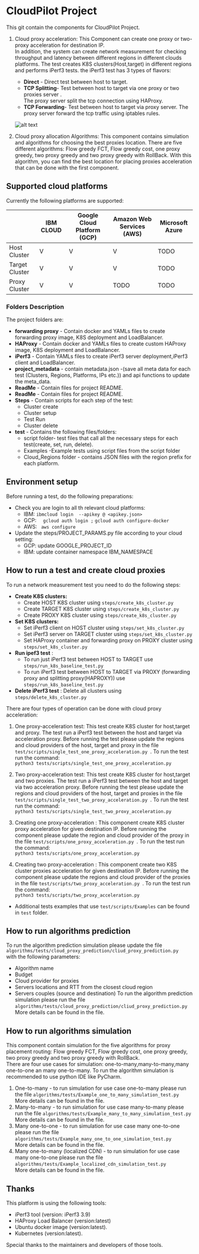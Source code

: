 # CloudPilot Project
This git contain the components for CloudPilot Project.
1) Cloud proxy acceleration:
    This Component can create one proxy or two-proxy acceleration for destination IP.  
    In addition, the system can create network measurement for checking throughput and latency between different regions in different clouds platforms.
    The test creates K8S clusters(Host,target) in different regions and performs iPerf3 tests.
    the iPerf3 test has 3 types of flavors:
    - **Direct** - Direct test between host to target.
    - **TCP Splitting**-  Test between host to target via one proxy or two proxies server .  
                The proxy server split the tcp connection using HAProxy.
    - **TCP Forwarding**- Test between host to target via proxy server.
                   The proxy server forward the tcp traffic using iptables rules.

    ![alt text](./ReadMe/System_Diagram.png)
2) Cloud proxy allocation Algorithms:
This component contains simulation and algorithms for choosing the best proxies location.
There are five different algorithms: Flow greedy FCT, Flow greedy cost, one proxy greedy, two proxy greedy
and two proxy greedy with RollBack.
With this algorithm, you can find the best location for placing proxies acceleration that can be done 
with the first component.  

## Supported cloud platforms 
Currently the following platforms are supported:

|     | IBM CLOUD | Google Cloud Platform (GCP) | Amazon Web Services (AWS) | Microsoft Azure |
| --- | --- | --- | --- |  --- |
| Host Cluster | V | V | V | TODO |
| Target Cluster | V | V | V | TODO |
| Proxy Cluster| V | V | TODO | TODO|
### Folders Description
The project folders are:
- **forwarding proxy** - Contain docker and YAMLs files to create forwarding proxy image, K8S deployment and LoadBalancer.  
- **HAProxy**          - Contain docker and YAMLs files to create custom HAProxy image, K8S deployment and LoadBalancer.  
- **iPerf3**           - Contain YAMLs files to create iPerf3 server deployment,iPerf3 client and LoadBalancer.  
- **project_metadata** - contain metadata.json -(save all meta data for each test (Clusters, Regions, Platforms, IPs etc.))
                         and api functions to update the meta_data.  
- **ReadMe**           - Contain files for project README.
- **ReadMe**           - Contain files for project README.
- **Steps**            - Contain scripts for each step of the test: 
    - Cluster create 
    - Cluster setup 
    - Test Run
    - Cluster delete
- **test**             - Contains the following files/folders: 
    - script folder- test files that call all the necessary steps for each test(create, set, run, delete).
    - Examples -Example tests using script files from the script folder
    - Cloud_Regions folder - contains JSON files with the region prefix for each platform.

## Environment setup
Before running a test, do the following preparations:

- Check you are login to all th relevant cloud platforms:
    - IBM: ``` ibmcloud login  --apikey @ <apikey.json> ```
    - GCP: ```  gcloud auth login ;```  ``` gcloud auth configure-docker ```
    - AWS: ```  aws configure ```
- Update the steps/PROJECT_PARAMS.py file according to your cloud setting:
    - GCP: update GOOGLE_PROJECT_ID
    - IBM: update container namespace IBM_NAMESPACE

## How to run a test and create cloud proxies
To run a network measurement test you need to do the following steps: 
- **Create K8S clusters:** 
    - Create HOST K8S cluster using ```steps/create_k8s_cluster.py```
    - Create TARGET K8S cluster using ```steps/create_k8s_cluster.py```
    - Create PROXY K8S cluster using ```steps/create_k8s_cluster.py``` 
- **Set K8S clusters:**
    - Set iPerf3 client on HOST cluster using ```steps/set_k8s_cluster.py```
    - Set iPerf3 server on TARGET cluster using ```steps/set_k8s_cluster.py```
    - Set HAProxy container and forwarding proxy on PROXY cluster using ```steps/set_k8s_cluster.py```
- **Run ipef3 test** :
    - To run just iPerf3 test between HOST to TARGET use ```steps/run_k8s_baseline_test.py```
    - To run iPerf3 test between HOST to TARGET via  PROXY (forwarding proxy and splitting proxy(HAPROXY)) use  ```steps/run_k8s_baseline_test.py``` 
- **Delete iPerf3 test** : Delete all clusters using ```steps/delete_k8s_cluster.py```

There are four types of operation can be done with cloud proxy acceleration:
1) One proxy-acceleration test:
    This test create K8S cluster for host,target and proxy.
    The test run a iPerf3 test between the host and target via acceleration proxy.
    Before running the test please update the regions and cloud providers of the host, target and proxy
    in the file ```test/scripts/single_test_one_proxy_acceleration.py ```.
    To run the test run the command:  
    ```python3 tests/scripts/single_test_one_proxy_acceleration.py```

2) Two proxy-acceleration test:
    This test create K8S cluster for host,target and two proxies.
    The test run a iPerf3 test between the host and target via two acceleration proxy.
    Before running the test please update the regions and cloud providers of the host, target and proxies
    in the file ```test/scripts/single_test_two_proxy_acceleration.py ```.
    To run the test run the command:  
    ```python3 tests/scripts/single_test_two_proxy_acceleration.py```

3) Creating one proxy-acceleration :
   This component create K8S cluster proxy acceleration for given destination IP. 
    Before running the component please update the region and cloud provider of the proxy
    in the file ```test/scripts/one_proxy_acceleration.py ```.
    To run the test run the command:  
    ```python3 tests/scripts/one_proxy_acceleration.py```

4) Creating two proxy-acceleration :
   This component create two K8S cluster proxies acceleration for given destination IP. 
    Before running the component please update the regions and cloud provider of the proxies
    in the file ```test/scripts/two_proxy_acceleration.py ```.
    To run the test run the command:  
    ```python3 tests/scripts/two_proxy_acceleration.py```
- Additional tests examples that use  ```test/scripts/Examples``` can be found in ```test``` folder. 

## How to run algorithms prediction
To run the algorithm prediction simulation please update the file ```algorithms/tests/cloud_proxy_prediction/cliud_proxy_prediction.py ```
with the following parameters:
- Algorithm name
- Budget
- Cloud provider for proxies
- Servers locations and RTT from the closest cloud region
- Servers couples (source and destination)
To run the algorithm prediction simulation please run the file  ```algorithms/tests/cloud_proxy_prediction/cliud_proxy_prediction.py ```  
More details can be found in the file.
## How to run algorithms simulation
This component contain simulation for the five algorithms for proxy placement routing:
Flow greedy FCT, Flow greedy cost, one proxy greedy, two proxy greedy
and two proxy greedy with RollBack.  
There are four use cases for simulation: one-to-many,many-to-many,many one-to-one an many one-to-many.
To run the algorithm simulation is recommended to use python IDE like PyCharm.  
1) One-to-many - to run simulation for use case one-to-many please run 
  the file ```algorithms/tests/Example_one_to_many_simulation_test.py ```  
  More details can be found in the file.
2) Many-to-many - to run simulation for use case many-to-many please run 
  the file ```algorithms/tests/Example_many_to_many_simulation_test.py ```  
  More details can be found in the file.
3) Many one-to-one - to run simulation for use case many one-to-one please run 
  the file ```algorithms/tests/Example_many_one_to_one_simulation_test.py ```  
  More details can be found in the file.
4) Many one-to-many (localized CDN) - to run simulation for use case many one-to-one please run 
  the file ```algorithms/tests/Example_localized_cdn_simulation_test.py ```  
  More details can be found in the file.

## Thanks
This platform is using the following tools:
- iPerf3 tool   (version: iPerf3 3.9)
- HAProxy Load Balancer (version:latest)
- Ubuntu docker image (version:latest).
- Kubernetes (version:latest).

Special thanks to the maintainers and developers of those tools.

